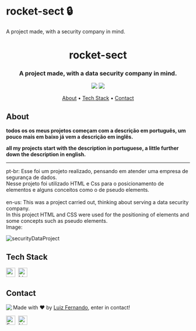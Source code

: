 # rocket-sect 🔒
A project made, with a security company in mind.
<h1 align="center">
	rocket-sect 
</h1>

<h3 align="center">
	A project made, with a data security company in mind.
</h3>

<p align="center">
	<img src="https://img.shields.io/badge/PRs-welcome-brightgreen.svg?style=flat-square"/>
	<img src="https://img.shields.io/github/languages/count/Luizfpsvn/rocket-sect?color=green"/>
</p>

<p align="center">
	<a href="#about">About</a> •
	<a href="#tech-stack">Tech Stack</a> •
	<a href="#contact">Contact</a> 
</p>

## About
<strong><p>todos os os meus projetos começam com a descrição em português, um pouco mais em baixo já vem a descrição em inglês.</p>
<p>all my projects start with the description in portuguese, a little further down the description in english.</p></strong>
<hr>
pt-br: Esse foi um projeto realizado, pensando em atender uma empresa de segurança de dados. <br/>
Nesse projeto foi utilizado HTML e Css para o posicionamento de elementos e alguns conceitos como o de pseudo elements.
<br/>
<br/>
en-us: 
This was a project carried out, thinking about serving a data security company. <br/>
In this project HTML and CSS were used for the positioning of elements and some concepts such as pseudo elements. <br/>
Image:


![securityDataProject](https://user-images.githubusercontent.com/99773088/163507025-224b7d30-5bdf-4fc7-abd4-0fb91fd51af7.png)


## Tech Stack
<img src="https://img.shields.io/badge/Css3-05122A?style=flat&logo=css3" alt="css3 Badge" height="25">&nbsp;
<img src="https://img.shields.io/badge/Html5-05122A?style=flat&logo=html5" alt="html5 Badge" height="25">&nbsp;

## Contact
<img align="left" src="https://avatars.githubusercontent.com/Luizfpsvn?size=100">

Made with ❤️ by [Luiz Fernando](https://github.com/Luizfpsvn), enter in contact!

<a href="mailto:luizfernando.cg@hotmail.com" target="_blank"><img src="https://img.shields.io/badge/luizfernando.cg@hotmail.com-D14836?style=flat&logo=gmail&logoColor=white" alt="Email Badge" height="25"></a>&nbsp;
<a href="https://www.linkedin.com/in/Luiz Fernando Pinto De Souza Verly Do Nascimento" target="_blank"><img src="https://img.shields.io/badge/Luiz Fernando Pinto De Souza Verly Do Nascimento-0077B5?style=flat&logo=linkedin&logoColor=white" alt="LinkedIn Badge" height="25"></a>&nbsp;

<br clear="left"/>
